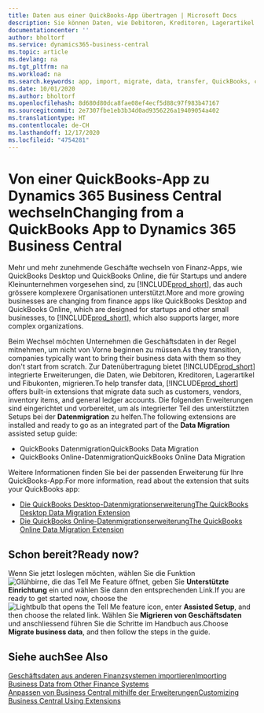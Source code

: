 ```yaml
---
title: Daten aus einer QuickBooks-App übertragen | Microsoft Docs
description: Sie können Daten, wie Debitoren, Kreditoren, Lagerartikel und Fibukonten aus QuickBooks-Apps auf Business Central migrieren.
documentationcenter: ''
author: bholtorf
ms.service: dynamics365-business-central
ms.topic: article
ms.devlang: na
ms.tgt_pltfrm: na
ms.workload: na
ms.search.keywords: app, import, migrate, data, transfer, QuickBooks, customize
ms.date: 10/01/2020
ms.author: bholtorf
ms.openlocfilehash: 8d680d80dca8fae08ef4ecf5d88c97f983b47167
ms.sourcegitcommit: 2e7307fbe1eb3b34d0ad9356226a19409054a402
ms.translationtype: HT
ms.contentlocale: de-CH
ms.lasthandoff: 12/17/2020
ms.locfileid: "4754281"
---
```

# <a name="changing-from-a-quickbooks-app-to-dynamics-365-business-central"></a><span data-ttu-id="8b956-103">Von einer QuickBooks-App zu Dynamics 365 Business Central wechseln</span><span class="sxs-lookup"><span data-stu-id="8b956-103">Changing from a QuickBooks App to Dynamics 365 Business Central</span></span>
<span data-ttu-id="8b956-104">Mehr und mehr zunehmende Geschäfte wechseln von Finanz-Apps, wie QuickBooks Desktop und QuickBooks Online, die für Startups und andere Kleinunternehmen vorgesehen sind, zu [!INCLUDE[prod_short](includes/prod_short.md)], das auch grössere komplexere Organisationen unterstützt.</span><span class="sxs-lookup"><span data-stu-id="8b956-104">More and more growing businesses are changing from finance apps like QuickBooks Desktop and QuickBooks Online, which are designed for startups and other small businesses, to [!INCLUDE[prod_short](includes/prod_short.md)], which also supports larger, more complex organizations.</span></span> 

<span data-ttu-id="8b956-105">Beim Wechsel möchten Unternehmen die Geschäftsdaten in der Regel mitnehmen, um nicht von Vorne beginnen zu müssen.</span><span class="sxs-lookup"><span data-stu-id="8b956-105">As they transition, companies typically want to bring their business data with them so they don't start from scratch.</span></span> <span data-ttu-id="8b956-106">Zur Datenübertragung bietet [!INCLUDE[prod_short](includes/prod_short.md)] integrierte Erweiterungen, die Daten, wie Debitoren, Kreditoren, Lagerartikel und Fibukonten, migrieren.</span><span class="sxs-lookup"><span data-stu-id="8b956-106">To help transfer data, [!INCLUDE[prod_short](includes/prod_short.md)] offers built-in extensions that migrate data such as customers, vendors, inventory items, and general ledger accounts.</span></span> <span data-ttu-id="8b956-107">Die folgenden Erweiterungen sind eingerichtet und vorbereitet, um als integrierter Teil des unterstützten Setups bei der **Datenmigration** zu helfen.</span><span class="sxs-lookup"><span data-stu-id="8b956-107">The following extensions are installed and ready to go as an integrated part of the **Data Migration** assisted setup guide:</span></span>

* <span data-ttu-id="8b956-108">QuickBooks Datenmigration</span><span class="sxs-lookup"><span data-stu-id="8b956-108">QuickBooks Data Migration</span></span> 
* <span data-ttu-id="8b956-109">QuickBooks Online-Datenmigration</span><span class="sxs-lookup"><span data-stu-id="8b956-109">QuickBooks Online Data Migration</span></span>

<span data-ttu-id="8b956-110">Weitere Informationen finden Sie bei der passenden Erweiterung für Ihre QuickBooks-App:</span><span class="sxs-lookup"><span data-stu-id="8b956-110">For more information, read about the extension that suits your QuickBooks app:</span></span>   

* [<span data-ttu-id="8b956-111">Die QuickBooks Desktop-Datenmigrationserweiterung</span><span class="sxs-lookup"><span data-stu-id="8b956-111">The QuickBooks Desktop Data Migration Extension</span></span>](ui-extensions-quickbooks-data-migration.md)
* [<span data-ttu-id="8b956-112">Die QuickBooks Online-Datenmigrationserweiterung</span><span class="sxs-lookup"><span data-stu-id="8b956-112">The QuickBooks Online Data Migration Extension</span></span>](ui-extensions-quickbooks-online-data-migration.md)

## <a name="ready-now"></a><span data-ttu-id="8b956-113">Schon bereit?</span><span class="sxs-lookup"><span data-stu-id="8b956-113">Ready now?</span></span>
<span data-ttu-id="8b956-114">Wenn Sie jetzt loslegen möchten, wählen Sie die Funktion ![Glühbirne, die das Tell Me Feature](media/ui-search/search_small.png "Tell Me-Funktion") öffnet, geben Sie **Unterstützte Einrichtung** ein und wählen Sie dann den entsprechenden Link.</span><span class="sxs-lookup"><span data-stu-id="8b956-114">If you are ready to get started now, choose the ![Lightbulb that opens the Tell Me feature](media/ui-search/search_small.png "Tell me what you want to do") icon, enter **Assisted Setup**, and then choose the related link.</span></span> <span data-ttu-id="8b956-115">Wählen Sie **Migrieren von Geschäftsdaten** und anschliessend führen Sie die Schritte im Handbuch aus.</span><span class="sxs-lookup"><span data-stu-id="8b956-115">Choose **Migrate business data**, and then follow the steps in the guide.</span></span>

## <a name="see-also"></a><span data-ttu-id="8b956-116">Siehe auch</span><span class="sxs-lookup"><span data-stu-id="8b956-116">See Also</span></span>
[<span data-ttu-id="8b956-117">Geschäftsdaten aus anderen Finanzsystemen importieren</span><span class="sxs-lookup"><span data-stu-id="8b956-117">Importing Business Data from Other Finance Systems</span></span>](across-import-data-configuration-packages.md)  
[<span data-ttu-id="8b956-118">Anpassen von Business Central mithilfe der Erweiterungen</span><span class="sxs-lookup"><span data-stu-id="8b956-118">Customizing Business Central Using Extensions</span></span>](ui-extensions.md)   
